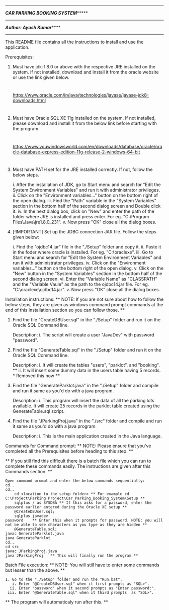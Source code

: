 *********************************************************************************
*************************CAR PARKING BOOKING SYSTEM******************************
*********************************************************************************
*****************************Author: Ayush Kumar*********************************
*********************************************************************************

This README file contains all the instructions to install and use the application.

Prerequisites:
  1. Must have jdk-1.8.0 or above with the respective JRE installed on the system. 
     If not installed, download and install it from the oracle website or use the
     link given below.
     #
     https://www.oracle.com/in/java/technologies/javase/javase-jdk8-downloads.html
     #

  2. Must have Oracle SQL XE 11g installed on the system. If not installed, please 
     download and install it from the below link before starting with the program.
     #
     https://www.youwindowsworld.com/en/downloads/database/oracle/oracle-database-express-edition-11g-release-2-windows-64-bit
     #

  3. Must have PATH set for the JRE installed correctly. If not, follow the below steps.

     i. After the installation of JDK, go to Start menu and search for "Edit the System
        Environment Variables" and run it with administrator privileges.
    ii. Click on the "Environment variables..." button on the bottom right of the open dialog.
   iii. Find the "Path" variable in the "System Variables" section in the bottom half of the
        second dialog screen and Double click it.
    iv. In the next dialog box, click on "New" and enter the path of the folder where
        JRE is installed and press enter. For eg. "C:\Program Files\Java\jre1.8.0_231".
     v. Now press "OK" close all the dialog boxes.

  4. [!IMPORTANT] Set up the JDBC connection JAR file. Follow the steps given below:
     
     i. Find the "ojdbc14.jar" file in the "./Setup" folder and copy it.
    ii. Paste it in the foder where oracle is installed. For eg. "C:\oraclexe\".
   iii. Go to Start menu and search for "Edit the System Environment Variables" and 
        run it with administrator privileges.
    iv. Click on the "Environment variables..." button on the bottom right of the open dialog.
     v. Click on the "New" button in the "System Variables" section in the bottom half of the
        second dialog screen.
    vi. Enter the "Variable Name" as "CLASSPATH" and the "Variable Vaule" as the path to the
        ojdbc14.jar file. For eg. "C:\oraclexe\ojdbc14.jar".
     v. Now press "OK" close all the dialog boxes.

Installation instructions:
**   NOTE: If you are not sure about how to follow the below steps, they are given as 
           windows command prompt commands at the end of this Installation section so 
 	   you can follow those.							**

  1. Find the file "CreateDBUser.sql" in the "./Setup" folder and run it on the
     Oracle SQL Command line.

     Description:
     i. The script will create a user "JavaDev" with password "password".

  2. Find the file "GenerateTable.sql" in the "./Setup" folder and run it on the
     Oracle SQL Command line.
     
     Description:
     i. It will create the tables "users", "parklot", and "booking".
**    ii. It will insert some dummy data in the users table having 5 records.	* Removed this now **

  3. Find the file "GenerateParklot.java" in the "./Setup"
     folder and compile and run it same as you'd do with a java program.

     Description:
     i. This program will insert the data of all the parking lots available.
        It will create 25 records in the parklot table created using the 
        GenerateTable.sql script.

  4. Find the file "JParkingProj.java" in the "./src"
     folder and compile and run it same as you'd do with a java program.

     Description:
     i. This is the main application created in the Java language.

  Commands for Command prompt:
**    NOTE: Please ensure that you've completed all the Prerequisites before
            heading to this step.						**

**    If you still find this difficult there is a batch file which you can run
      to complete these commands easily. The instructions are given after this
      Commands section.								**

    Open command prompt and enter the below commands sequentially:
	cd..
	cd..
        cd <location to the setup folder> ** For example cd C:\Project\Parking Project\Car_Parking_Booking_System\Setup **
        sqlplus / as SYSDBA	** If this asks for a password, enter the password earlier entered during the Oracle XE setup **
        @CreateDBUser.sql;
        sqlplus javadev
	password	** Enter this when it prompts for password. NOTE: you will not be able to see characters as you type as they are hidden **
        @GenerateTable.sql;
	javac GenerateParklot.java
	java GenerateParklot
	cd..
	cd src
	javac JParkingProj.java
	java JParkingProj	** This will finally run the program **
        
  Batch File execution:
**    NOTE: You will still have to enter some commands but lesser than the above.  **
    
    1. Go to the "./Setup" folder and run the "Run.bat". 
       i. Enter "@CreateDBUser.sql" when it first prompts as "SQL>".
      ii. Enter "password" when it second prompts as "Enter password:".
     iii. Enter "@GenerateTable.sql" when it third prompts  as "SQL>".
**    The program will automaticaly run after this.  **